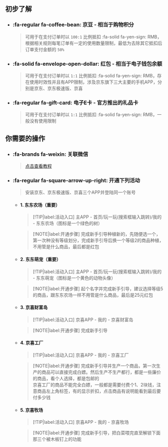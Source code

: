 ## 初步了解

- ### :fa-regular fa-coffee-bean: 京豆 - 相当于购物积分
    > 可用于在支付订单时以 `100:1` 比例抵扣 :fa-solid fa-yen-sign: RMB，根据相关规则每笔订单有一定的使用数量限制，最低为去除其它抵扣后订单支付金额的 `50%`
- ### :fa-solid fa-envelope-open-dollar: 红包 - 相当于电子钱包余额
    > 可用于在支付订单时以 `1:1` 比例抵扣 :fa-solid fa-yen-sign: RMB，存在使用时效性并且有APP限制，涉及京东旗下三大主要的手机APP，分别是京东、京东极速版、京喜
- ### :fa-regular fa-gift-card: 电子E卡 - 官方推出的礼品卡
    > 可用于在支付订单时以 `1:1` 比例抵扣 :fa-solid fa-yen-sign: RMB，一般没有使用限制

## 你需要的操作

- ### :fa-brands fa-weixin: 关联微信

    > [点击查看教程](https://jingyan.baidu.com/article/08b6a59104812854a9092271.html)

- ### :fa-regular fa-square-arrow-up-right: 开通下列活动

    > 安装京东、京东极速版、京喜三个APP并登陆同一个账号

    - #### 1. 东东农场（重要）

        > [!TIP|label:活动入口]
        > 主APP - 首页/玩一玩(搜索框输入跳转)/我的 - 东东农场（图标是一个绿色的树） 

        > [!NOTE|label:开通步骤]
        > 完成新手引导种植新的，先随便选一个，第一次种没有等级划分，完成新手引导后换一个等级2的商品种植，不用管是什么商品，最后都是红包

    - #### 2. 东东萌宠（重要）

        > [!TIP|label:活动入口]
        > 主APP - 首页/玩一玩(搜索框输入跳转)/我的 - 东东萌宠（图标是一个黄色的动物头像） 

        > [!NOTE|label:开通步骤]
        > 起个名字并完成新手引导，建议选择等级5的商品，跟东东农场一样不用管是什么商品，最后是25元红包

    - #### 3. 京喜财富岛

        > [!TIP|label:活动入口]
        > 京喜APP - 我的 - 京喜财富岛

        > [!NOTE|label:开通步骤]
        > 完成新手引导

    - #### 4. 京喜工厂

        > [!TIP|label:活动入口]
        > 京喜APP - 我的 - 京喜工厂

        > [!NOTE|label:开通步骤]
        > 完成新手引导并生产一个商品，第一次生产的商品可以直接完成白嫖。然后生产不生产都行，都是一些廉价的商品，看个人选择，都是包邮的\
        > 京喜工厂的商品不能完全白嫖，一般都是需要付费个1、2块钱，注意商品左上角标签，有的显示折扣，点击商品有说明能看到最后要付多少钱

    - #### 5. 京喜牧场

        > [!TIP|label:活动入口]
        > 京喜APP - 我的 - 京喜牧场

        > [!NOTE|label:开通步骤]
        > 完成新手引导，把白菜喂完直至解锁下面那三个被木板钉上的功能
